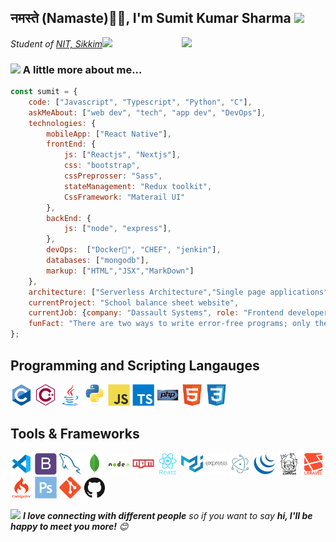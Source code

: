 <h2>नमस्ते (Namaste)🙏🏻, I'm Sumit Kumar Sharma <img src="https://media.giphy.com/media/12oufCB0MyZ1Go/giphy.gif" width="50"></h2>
<img align='right' src="https://media.giphy.com/media/M9gbBd9nbDrOTu1Mqx/giphy.gif" width="230">
<p><em>Student of  <a href="https://nitsikkim.ac.in">NIT, Sikkim</a><img src="https://media.giphy.com/media/WUlplcMpOCEmTGBtBW/giphy.gif" width="30"> 
</em></p>

### <img src="https://media.giphy.com/media/VgCDAzcKvsR6OM0uWg/giphy.gif" width="50"> A little more about me...  

```javascript
const sumit = {
    code: ["Javascript", "Typescript", "Python", "C"],
    askMeAbout: ["web dev", "tech", "app dev", "DevOps"],
    technologies: {
        mobileApp: ["React Native"],
        frontEnd: {
            js: ["Reactjs", "Nextjs"],
            css: "bootstrap",
            cssPreprosser: "Sass",
            stateManagement: "Redux toolkit",
            CssFramework: "Materail UI"
        },
        backEnd: {
            js: ["node", "express"],
        },
        devOps:  ["Docker🐳", "CHEF", "jenkin"],
        databases: ["mongodb"],
        markup: ["HTML","JSX","MarkDown"]
    },
    architecture: ["Serverless Architecture","Single page applications"],
    currentProject: "School balance sheet website",
    currentJob: {company: "Dassault Systems", role: "Frontend developer"},
    funFact: "There are two ways to write error-free programs; only the third one works",
};
```


## Programming and Scripting Langauges

<img src="https://raw.githubusercontent.com/Sumit45doc/Sumit45doc/main/icons/c/c-original.svg" alt="c" width="35" height="35"/> <img src="https://raw.githubusercontent.com/Sumit45doc/Sumit45doc/main/icons/cplusplus/cplusplus-line.svg" alt="c++" width="35" height="35"/> 
<img src="https://raw.githubusercontent.com/Sumit45doc/Sumit45doc/main/icons/java/java-original.svg" alt="java" width="35" height="35"/> <img src="https://raw.githubusercontent.com/Sumit45doc/Sumit45doc/main/icons/python/python-original.svg" alt="python" width="35" height="35"/> <img src="https://raw.githubusercontent.com/Sumit45doc/Sumit45doc/main/icons/javascript/javascript-original.svg" alt="javascript" width="35" height="35"/> <img src="https://raw.githubusercontent.com/Sumit45doc/Sumit45doc/main/icons/typescript/typescript-plain.svg" alt="typescript" width="35" height="35"/> <img src="https://raw.githubusercontent.com/Sumit45doc/Sumit45doc/main/icons/php/php-original.svg" alt="php" width="35" height="35"/> <img src="https://raw.githubusercontent.com/Sumit45doc/Sumit45doc/main/icons/html5/html5-original.svg" alt="html5" width="35" height="35"/> <img src="https://raw.githubusercontent.com/Sumit45doc/Sumit45doc/main/icons/css3/css3-original.svg" alt="css3" width="35" height="35"/>

## Tools & Frameworks

<img src="https://raw.githubusercontent.com/Sumit45doc/Sumit45doc/main/icons/visualstudio/visualstudio-code-plain.svg" alt="vscode" width="35" height="35"/> <img src="https://raw.githubusercontent.com/Sumit45doc/Sumit45doc/main/icons/bootstrap/bootstrap-plain.svg" alt="bootstrap" width="35" height="35"/> <img src="https://raw.githubusercontent.com/Sumit45doc/Sumit45doc/main/icons/mysql/mysql-original.svg" alt="mysql" width="35" height="35"/> <img src="https://raw.githubusercontent.com/Sumit45doc/Sumit45doc/main/icons/mongodb/mongodb-original.svg" alt="mongodb" width="35" height="35"/> <img src="https://raw.githubusercontent.com/Sumit45doc/Sumit45doc/main/icons/nodejs/nodejs-original-wordmark.svg" alt="nodejs" width="35" height="35"/> <img src="https://raw.githubusercontent.com/Sumit45doc/Sumit45doc/main/icons/npm/npm-original-wordmark.svg" alt="npm" width="35" height="35"/>
<img src="https://raw.githubusercontent.com/Sumit45doc/Sumit45doc/main/icons/reactjs/react-original.svg" alt="react" width="35" height="35"/> <img src="https://raw.githubusercontent.com/Sumit45doc/Sumit45doc/main/icons/material-ui/materialui-original.svg" alt="material-ui" width="35" height="35"/> 
<img src="https://raw.githubusercontent.com/Sumit45doc/Sumit45doc/main/icons/express-js/express-original-wordmark.svg" alt="express" width="35" height="35"/> <img src="https://raw.githubusercontent.com/Sumit45doc/Sumit45doc/main/icons/electron/electron-original.svg" alt="electron" width="35" height="35"/> 
 <img src="https://raw.githubusercontent.com/Sumit45doc/Sumit45doc/main/icons/jquery/jquery-original.svg" alt="jquery" width="35" height="35"/>
<img src="https://raw.githubusercontent.com/Sumit45doc/Sumit45doc/main/icons/composer/composer-line-wordmark.svg" alt="composer" width="35" height="35"/> <img src="https://raw.githubusercontent.com/Sumit45doc/Sumit45doc/main/icons/laravel/laravel-plain-wordmark.svg" alt="laravel" width="35" height="35"/> <img src="https://raw.githubusercontent.com/Sumit45doc/Sumit45doc/main/icons/codeigniter/codeigniter-plain-wordmark.svg" alt="codeigniter" width="35" height="35"/> <img src="https://raw.githubusercontent.com/Sumit45doc/Sumit45doc/main/icons/photoshop/photoshop-plain.svg" alt="photoshop" width="35" height="35"/> <img src="https://raw.githubusercontent.com/Sumit45doc/Sumit45doc/main/icons/git/git-original.svg" alt="git" width="35" height="35"/> <img src="https://raw.githubusercontent.com/Sumit45doc/Sumit45doc/main/icons/github/github-original.svg" alt="git" width="35" height="35"/>





<img src="https://media.giphy.com/media/LnQjpWaON8nhr21vNW/giphy.gif" width="60"> <em><b>I love connecting with different people</b> so if you want to say <b>hi, I'll be happy to meet you more!</b> 😊</em>


